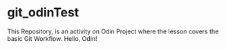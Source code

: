 # git_odinTest
This Repository, is an activity on Odin Project where the lesson covers the basic Git Workflow.
Hello, Odin!
